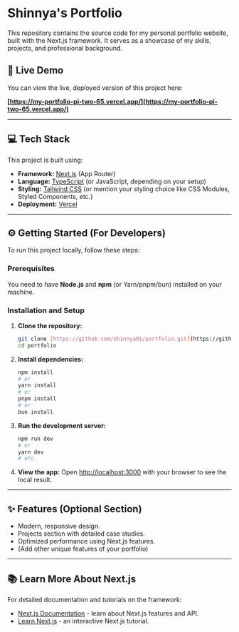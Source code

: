 # Shinnya's Portfolio

This repository contains the source code for my personal portfolio website, built with the Next.js framework. It serves as a showcase of my skills, projects, and professional background.

## 🚀 Live Demo

You can view the live, deployed version of this project here:

**[https://my-portfolio-pi-two-65.vercel.app/](https://my-portfolio-pi-two-65.vercel.app/)**

---

## 💻 Tech Stack

This project is built using:

* **Framework:** [Next.js](https://nextjs.org/) (App Router)
* **Language:** [TypeScript](https://www.typescriptlang.org/) (or JavaScript, depending on your setup)
* **Styling:** [Tailwind CSS](https://tailwindcss.com/) (or mention your styling choice like CSS Modules, Styled Components, etc.)
* **Deployment:** [Vercel](https://vercel.com/)

---

## ⚙️ Getting Started (For Developers)

To run this project locally, follow these steps:

### Prerequisites

You need to have **Node.js** and **npm** (or Yarn/pnpm/bun) installed on your machine.

### Installation and Setup

1.  **Clone the repository:**
    ```bash
    git clone [https://github.com/Shinnya01/portfolio.git](https://github.com/Shinnya01/portfolio.git)
    cd portfolio
    ```

2.  **Install dependencies:**
    ```bash
    npm install
    # or
    yarn install
    # or
    pnpm install
    # or
    bun install
    ```

3.  **Run the development server:**
    ```bash
    npm run dev
    # or
    yarn dev
    # etc.
    ```

4.  **View the app:**
    Open [http://localhost:3000](http://localhost:3000) with your browser to see the local result.

---

## ✨ Features (Optional Section)

* Modern, responsive design.
* Projects section with detailed case studies.
* Optimized performance using Next.js features.
* (Add other unique features of your portfolio)

---

## 📚 Learn More About Next.js

For detailed documentation and tutorials on the framework:

* [Next.js Documentation](https://nextjs.org/docs) - learn about Next.js features and API.
* [Learn Next.js](https://nextjs.org/learn) - an interactive Next.js tutorial.